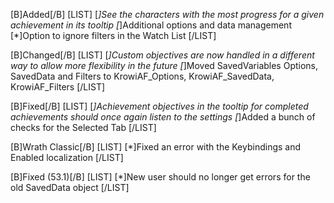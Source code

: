 [B]Added[/B]
[LIST]
[*]See the characters with the most progress for a given achievement in its tooltip
[*]Additional options and data management
[*]Option to ignore filters in the Watch List
[/LIST]

[B]Changed[/B]
[LIST]
[*]Custom objectives are now handled in a different way to allow more flexibility in the future
[*]Moved SavedVariables Options, SavedData and Filters to KrowiAF_Options, KrowiAF_SavedData, KrowiAF_Filters
[/LIST]

[B]Fixed[/B]
[LIST]
[*]Achievement objectives in the tooltip for completed achievements should once again listen to the settings
[*]Added a bunch of checks for the Selected Tab
[/LIST]

[B]Wrath Classic[/B]
[LIST]
[*]Fixed an error with the Keybindings and Enabled localization
[/LIST]

[B]Fixed (53.1)[/B]
[LIST]
[*]New user should no longer get errors for the old SavedData object
[/LIST]
